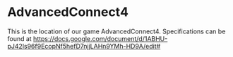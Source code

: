 # AdvancedConnect4
This is the location of our game AdvancedConnect4. Specifications can be found at https://docs.google.com/document/d/1ABHU-pJ42ls96f9EcopNf5hefD7njjLAHn9YMh-HD9A/edit#
